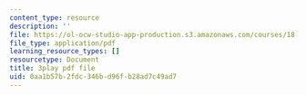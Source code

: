 ```yaml
---
content_type: resource
description: ''
file: https://ol-ocw-studio-app-production.s3.amazonaws.com/courses/18-01sc-single-variable-calculus-fall-2010/0aa1b57b2fdc346bd96fb28ad7c49ad7_KhwQKE_tld0.pdf
file_type: application/pdf
learning_resource_types: []
resourcetype: Document
title: 3play pdf file
uid: 0aa1b57b-2fdc-346b-d96f-b28ad7c49ad7
---
```

